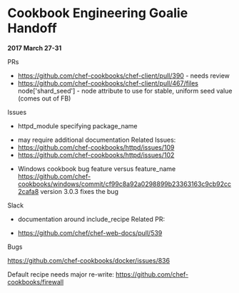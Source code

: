 # Cookbook Engineering Goalie Handoff

**2017 March 27-31**

PRs

- https://github.com/chef-cookbooks/chef-client/pull/390 - needs review
- https://github.com/chef-cookbooks/chef-client/pull/467/files node['shard_seed'] - node attribute to use for stable, uniform seed value (comes out of FB)

Issues
* httpd_module specifying package_name 
- may require additional documentation
Related Issues:
- https://github.com/chef-cookbooks/httpd/issues/109
- https://github.com/chef-cookbooks/httpd/issues/102

* Windows cookbook bug feature versus feature_name https://github.com/chef-cookbooks/windows/commit/cf99c8a92a0298899b23363163c9cb92cc2cafa8 version 3.0.3 fixes the bug

Slack
* documentation around include_recipe 
Related PR:
- https://github.com/chef/chef-web-docs/pull/539

Bugs 

https://github.com/chef-cookbooks/docker/issues/836

Default recipe needs major re-write:
https://github.com/chef-cookbooks/firewall




